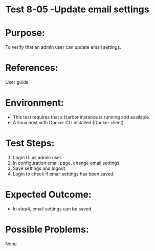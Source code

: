 Test 8-05 -Update email settings 
=======

# Purpose:

To verify that an admin user can update email settings.  

# References:
User guide

# Environment:
* This test requires that a Harbor instance is running and available.
* A linux host with Docker CLI installed (Docker client).

# Test Steps:

1. Login UI as admin user.  
2. In configuration email page, change email settings.  
3. Save settings and logout.  
4. Login to check if email settings has been saved.  

# Expected Outcome:

* In step4, email settings can be saved.

# Possible Problems:
None
